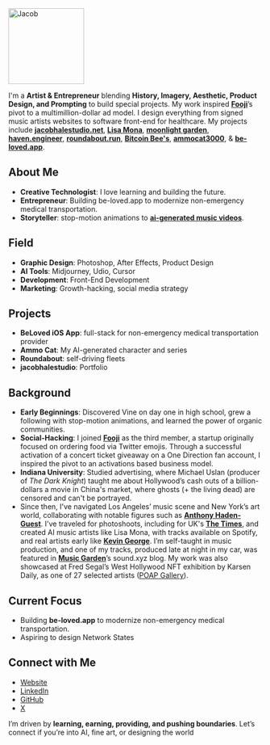 <img src="https://avatars.githubusercontent.com/u/94732917?v=4" alt="Jacob" width="150" height="150">

I'm a **Artist & Entrepreneur** blending **History, Imagery, Aesthetic, Product Design, and Prompting** to build special projects. My work inspired [**Fooji**](https://fooji.com/)’s pivot to a multimillion-dollar ad model. I design everything from signed music artists websites to software front-end for healthcare. My projects include [**jacobhalestudio.net**](https://jacobhalestudio.net), [**Lisa Mona**](https://www.youtube.com/watch?v=0WxiY5idz-Q&list=OLAK5uy_k9Z0xjH9Dl3RkjzwKESBF3lQVsXwqDMGA), [**moonlight garden**](https://haven.engineer/moonlight-garden), [**haven.engineer**](https://haven.engineer), [**roundabout.run**](https://roundabout.run), [**Bitcoin Bee's**](https://haven.engineer/bitcoinbank), [**ammocat3000**](https://ammocat3000.com), & [**be-loved.app**](http://be-loved.app/about).

## About Me

- **Creative Technologist**: I love learning and building the future.
- **Entrepreneur**: Building be-loved.app to modernize non-emergency medical transportation.
- **Storyteller**:  stop-motion animations to [**ai-generated music videos**](https://twejikjgxkzmphocbvpt.supabase.co/storage/v1/object/public/images//Only%20Love%20clip.mp4).

## Field

- **Graphic Design**: Photoshop, After Effects, Product Design
- **AI Tools**: Midjourney, Udio, Cursor
- **Development**: Front-End Development
- **Marketing**: Growth-hacking, social media strategy

## Projects

- **BeLoved iOS App**: full-stack for non-emergency medical transportation provider
- **Ammo Cat**: My AI-generated character and series
- **Roundabout**: self-driving fleets
- **jacobhalestudio**: Portfolio

## Background

- **Early Beginnings**: Discovered Vine on day one in high school, grew a following with stop-motion animations, and learned the power of organic communities.
- **Social-Hacking**: I joined [**Fooji**](https://fooji.com/) as the third member, a startup originally focused on ordering food via Twitter emojis. Through a successful activation of a concert ticket giveaway on a One Direction fan account, I inspired the pivot to an activations based business model.
- **Indiana University**: Studied advertising, where Michael Uslan (producer of *The Dark Knight*) taught me about Hollywood’s cash outs of a billion-dollars a movie in China's market, where ghosts (+ the living dead) are censored and can't be portrayed.
- Since then, I've navigated Los Angeles’ music scene and New York’s art world, collaborating with notable figures such as [**Anthony Haden-Guest**](https://news.artnet.com/art-world/jean-michel-basquiat-death-542345). I've traveled for photoshoots, including for UK's [**The Times**](https://pagesix.com/wp-content/uploads/sites/3/2022/05/IMG_37841-1.jpg), and created AI music artists like Lisa Mona, with tracks available on Spotify, and real artists early like [**Kevin George**](https://notion.online/when-youre-alone-by-kevin-george/). I’m self-taught in music production, and one of my tracks, produced late at night in my car, was featured in [**Music Garden**](https://www.sound.xyz/0x3e882b64b26a9351e7312e40649a43947b38091f/post/b899bfca-1719-4fbf-8e92-748af6b2ef04)’s sound.xyz blog. My work was also showcased at Fred Segal’s West Hollywood NFT exhibition by Karsen Daily, as one of 27 selected artists ([POAP Gallery](https://27times.xyz/)).

## Current Focus

- Building **be-loved.app** to modernize non-emergency medical transportation.
- Aspiring to design Network States

## Connect with Me

- [Website](https://jacobhalestudio.net)
- [LinkedIn](https://www.linkedin.com/in/jacobhalestudio)
- [GitHub](https://github.com/sailorjacob)
- [X](https://x.com/killmefxster)

I’m driven by **learning, earning, providing, and pushing boundaries**. Let’s connect if you’re into AI, fine art, or designing the world
